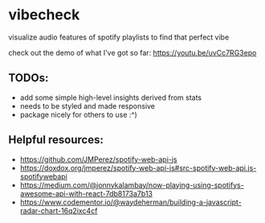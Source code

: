 # vibecheck
visualize audio features of spotify playlists to find that perfect vibe

check out the demo of what I've got so far: https://youtu.be/uvCc7RG3epo

## TODOs:
* add some simple high-level insights derived from stats
* needs to be styled and made responsive
* package nicely for others to use :^)

## Helpful resources:
* https://github.com/JMPerez/spotify-web-api-js
* https://doxdox.org/jmperez/spotify-web-api-js#src-spotify-web-api.js-spotifywebapi
* https://medium.com/@jonnykalambay/now-playing-using-spotifys-awesome-api-with-react-7db8173a7b13
* https://www.codementor.io/@waydeherman/building-a-javascript-radar-chart-16q2ixc4cf
